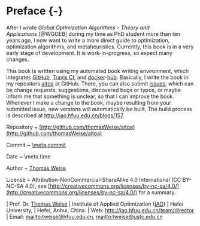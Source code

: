 # Preface {-}

After I wrote *Global Optimization Algorithms &ndash; Theory and Applications*&nbsp;[@WGOEB] during my time as PhD student more than ten years ago, I now want to write a more direct guide to optimization, optimization algorithms, and metaheuristics.
Currently, this book is in a very early stage of development.
It is work-in-progress, so expect many changes.

This book is written using my automated book writing environment, which integrates [GitHub](http://www.github.com), [Travis CI](http://www.travis-ci.org), and [docker](http://www.docker.com)-[hub](http://hub.docker.com).
Basically, I write the book in my repositors [aitoa](http://github.com/thomasWeise/aitoa) at GitHub.
There, you can also submit [issues](http://github.com/thomasWeise/aitoa/issues), which can be change requests, suggestions, discovered bugs or typos, or maybe inform me that something is unclear, so that I can improve the book.
Whenever I make a change to the book, maybe resulting from your submitted issue, new versions will automatically be built.
The build process is described at <http://iao.hfuu.edu.cn/blogs/157>.


Repository
  ~ [http://github.com/thomasWeise/aitoa](http://github.com/thomasWeise/aitoa)
  
Commit
  ~ [\meta.commit](http://github.com/thomasWeise/aitoa/commit/\meta.commit)
  
Date
  ~ \meta.time

Author
  ~ [Thomas Weise](http://iao.hfuu.edu.cn/team/director)
  
License
  ~ Attribution-NonCommercial-ShareAlike 4.0 International (CC BY-NC-SA 4.0), see [http://creativecommons.org/licenses/by-nc-sa/4.0/](http://creativecommons.org/licenses/by-nc-sa/4.0/) for a summary.


| Prof. Dr. [Thomas Weise](http://iao.hfuu.edu.cn/team/director)
| Institute of Applied Optimization ([IAO](http://iao.hfuu.edu.cn))
| Hefei University,
| Hefei, Anhui, China.
| Web: <http://iao.hfuu.edu.cn/team/director>
| Email: <mailto:tweise@hfuu.edu.cn>, <mailto:tweise@ustc.edu.cn>
